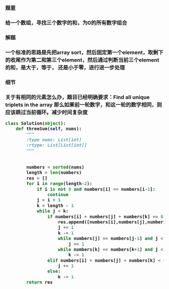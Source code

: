 

<h3>题意<h3>
<p>给一个数组，寻找三个数字的和，为0的所有数字组合<p>

<h3>解题<h3>
<p>一个标准的思路是先把array sort，然后固定第一个element，取剩下的收尾作为第二和第三个element，然后通过判断当前三个element的和，是大于，等于，
还是小于零，进行进一步处理<p>

<h3>细节<h3>
<p>关于有相同的元素怎么办，题目已经明确要求：Find all unique triplets in the array
那么如果前一轮数字，和这一轮的数字相同，则应该跳过当前循环。减少时间复杂度<p>



```python
class Solution(object):
    def threeSum(self, nums):
        """
        :type nums: List[int]
        :rtype: List[List[int]]
        """
        
        
        numbers = sorted(nums)
        length = len(numbers)
        res = []
        for i in range(length-2):
            if i is not 0 and numbers[i] == numbers[i-1]:
                continue
            j = i + 1
            k = length - 1
            while j < k:
                if numbers[i] + numbers[j] + numbers[k] == 0:
                    res.append([numbers[i],numbers[j],numbers[k]])
                    j += 1
                    k -= 1
                    while numbers[j] == numbers[j-1] and j < k:
                        j += 1
                    while numbers[k] == numbers[k+1] and j < k:
                        k -= 1
                elif numbers[i] + numbers[j] + numbers[k] < 0:
                    j += 1
                else:
                    k -= 1
        return res
```
